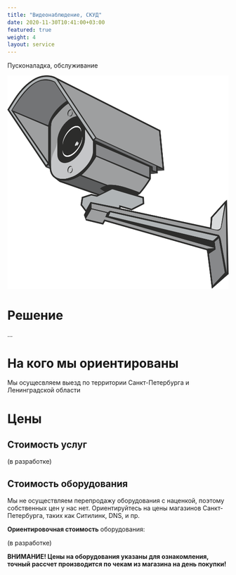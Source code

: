 ```yaml
---
title: "Видеонаблюдение, СКУД"
date: 2020-11-30T10:41:00+03:00
featured: true
weight: 4
layout: service
---
```


Пусконаладка, обслуживание 

![router](/images/services/vid_camera.svg)

# Решение

...



# На кого мы ориентированы

Мы осущесвляем выезд по территории Санкт-Петербурга и Ленинградской области

# Цены

## Стоимость услуг

(в разработке)

## Стоимость оборудования

Мы не осуществляем перепродажу оборудования с наценкой, поэтому собственных цен у нас нет. Ориентируйтесь на цены магазинов Санкт-Петербурга, таких как Ситилинк, DNS, и пр.

**Ориентировочная стоимость** оборудования:

(в разработке)



**ВНИМАНИЕ! Цены на оборудования указаны для ознакомления, точный рассчет производится по чекам из магазина на день покупки!**


